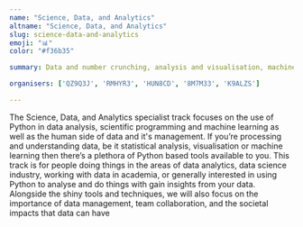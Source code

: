 ```yaml
---
name: "Science, Data, and Analytics"
altname: "Science, Data, and Analytics"
slug: science-data-and-analytics
emoji: "📊"
color: "#f36b35"

summary: Data and number crunching, analysis and visualisation, machine learning, and how those things affect us human beings.

organisers: ['QZ9Q3J', 'RMHYR3', 'HUN8CD', '8M7M33', 'K9ALZS']

---
```


The Science, Data, and Analytics specialist track focuses on the use of Python in data analysis, scientific programming and machine learning as well as the human side of data and it's management. If you’re processing and understanding data, be it statistical analysis, visualisation or machine learning then there’s a plethora of Python based tools available to you. This track is for people doing things in the areas of data analytics, data science industry, working with data in academia, or generally interested in using Python to analyse and do things with gain insights from your data. Alongside the shiny tools and techniques, we will also focus on the importance of data management, team collaboration, and the societal impacts that data can have
